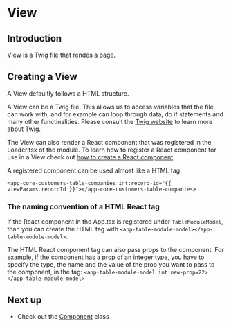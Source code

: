 # View

## Introduction

View is a Twig file that rendes a page.

## Creating a View

A View defaultly follows a HTML structure.

A View can be a Twig file. This allows us to access variables that the file can work with, and for example can loop through data, do if statements and many other functinalities. Please consult the [Twig website](https://twig.symfony.com/doc/) to learn more about Twig.

The View can also render a React component that was registered in the Loader.tsx of the module.
To learn how to register a React component for use in a View check out [how to create a React component](component).

A registered component can be used almost like a HTML tag:

`<app-core-customers-table-companies int:record-id="{{ viewParams.recordId }}"></app-core-customers-table-companies>`

### The naming convention of a HTML React tag

If the React component in the App.tsx is registered under `TableModuleModel`, than you can create the HTML tag with `<app-table-module-model></app-table-module-model>`.

The HTML React component tag can also pass props to the component. For example, if the component has a prop of an integer type, you have to specify the type, the name and the value of the prop you want to pass to the component, in the tag: `<app-table-module-model int:new-prop=22></app-table-module-model>`

## Next up

- Check out the [Component](component) class
